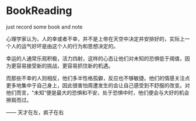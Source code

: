 # BookReading
just record some book and note



心理学家认为，人的幸或者不幸，并不是上帝在天空中决定并安排好的，实际上一个人的运气好坏是由这个人的行为和思想决定的。 

幸运的人通常乐观积极，活力四射，这样的心态让他们对未知的恐惧低于阈值，因为更容易接受新的挑战，更容易抓住新的机遇。 

而那些不幸的人则相反，他们多半性格孤僻，反应也不够敏捷。他们的情感关注点更多地集中于自己身上，因此很害怕周遭发生的会让自己感受到不舒服的改变。对他们而言，“未知”便是最大的恐惧和不安，处于恐惧中时，他们便会与大好的机会擦肩而过。

—— 天才在左，疯子在右